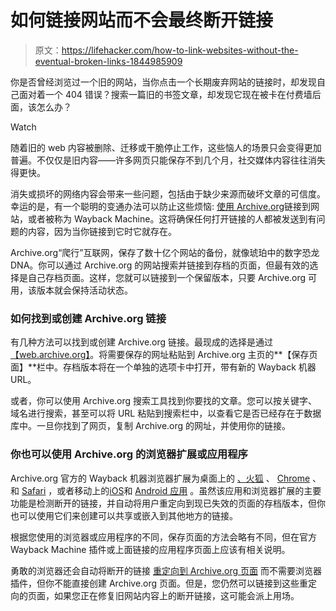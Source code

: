 # 如何链接网站而不会最终断开链接

> 原文：<https://lifehacker.com/how-to-link-websites-without-the-eventual-broken-links-1844985909>

你是否曾经浏览过一个旧的网站，当你点击一个长期废弃网站的链接时，却发现自己面对着一个 404 错误？搜索一篇旧的书签文章，却发现它现在被卡在付费墙后面，该怎么办？

Watch

随着旧的 web 内容被删除、迁移或干脆停止工作，这些恼人的场景只会变得更加普遍。不仅仅是旧内容——许多网页只能保存不到几个月，社交媒体内容往往消失得更快。

消失或损坏的网络内容会带来一些问题，包括由于缺少来源而破坏文章的可信度。幸运的是，有一个聪明的变通办法可以防止这些烦恼: [使用 Archive.org](https://hawaiigentech.com/post/commentary/why-i-link-to-waybackmachine-instead)链接到网站，或者被称为 Wayback Machine。这将确保任何打开链接的人都被发送到有问题的内容，因为当你链接到它时它就存在。

Archive.org“爬行”互联网，保存了数十亿个网站的备份，就像琥珀中的数字恐龙 DNA。你可以通过 Archive.org 的网站搜索并链接到存档的页面，但最有效的选择是自己存档页面。这样，您就可以链接到一个保留版本，只要 Archive.org 可用，该版本就会保持活动状态。

### 如何找到或创建 Archive.org 链接

有几种方法可以找到或创建 Archive.org 链接。最现成的选择是通过[【web.archive.org】](http://web.archive.org)。将需要保存的网址粘贴到 Archive.org 主页的**【保存页面】**栏中。存档版本将在一个单独的选项卡中打开，带有新的 Wayback 机器 URL。

或者，你可以使用 Archive.org 搜索工具找到你要找的文章。您可以按关键字、域名进行搜索，甚至可以将 URL 粘贴到搜索栏中，以查看它是否已经存在于数据库中。一旦你找到了网页，复制 Archive.org 的网址，并使用你的链接。

### 你也可以使用 Archive.org 的浏览器扩展或应用程序

Archive.org 官方的 Wayback 机器浏览器扩展为桌面上的 [、火狐](https://addons.mozilla.org/en-US/firefox/addon/wayback-machine_new) 、 [Chrome](https://chrome.google.com/webstore/detail/wayback-machine/fpnmgdkabkmnadcjpehmlllkndpkmiak?hl=en-US) 、和 [Safari](https://apps.apple.com/us/app/wayback-machine/id1472432422?mt=12) ，或者移动上的[iOS](https://apps.apple.com/us/app/wayback-machine/id1201888313)和 [Android 应用](https://play.google.com/store/apps/details?id=com.archive.waybackmachine&hl=en_US) 。虽然该应用和浏览器扩展的主要功能是检测断开的链接，并自动将用户重定向到现已失效的页面的存档版本，但你也可以使用它们来创建可以共享或嵌入到其他地方的链接。

根据您使用的浏览器或应用程序的不同，保存页面的方法会略有不同，但在官方 Wayback Machine 插件或上面链接的应用程序页面上应该有相关说明。

勇敢的浏览器还会自动将断开的链接 [重定向到 Archive.org 页面](http://blog.archive.org/2020/02/25/brave-browser-and-the-wayback-machine-working-together-to-help-make-the-web-more-useful-and-reliable) 而不需要浏览器插件，但你不能直接创建 Archive.org 页面。但是，您仍然可以链接到这些重定向的页面，如果您正在修复旧网站内容上的断开链接，这可能会派上用场。